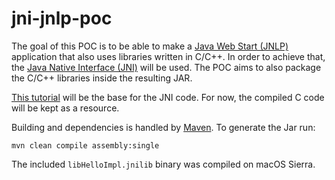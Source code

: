 jni-jnlp-poc
============

The goal of this POC is to be able to make a [Java Web Start (JNLP)](https://docs.oracle.com/javase/8/docs/technotes/guides/javaws/) application that also uses libraries written in C/C++. In order to achieve that, the [Java Native Interface (JNI)](https://docs.oracle.com/javase/7/docs/technotes/guides/jni/) will be used. The POC aims to also package the C/C++ libraries inside the resulting JAR.

[This tutorial](https://www.protechtraining.com/content/java_fundamentals_tutorial-_java_native_interface_jni) will be the base for the JNI code. For now, the compiled C code will be kept as a resource.

Building and dependencies is handled by [Maven](https://maven.apache.org/). To generate the Jar run:

```
mvn clean compile assembly:single
```

The included `libHelloImpl.jnilib` binary was compiled on macOS Sierra. 
